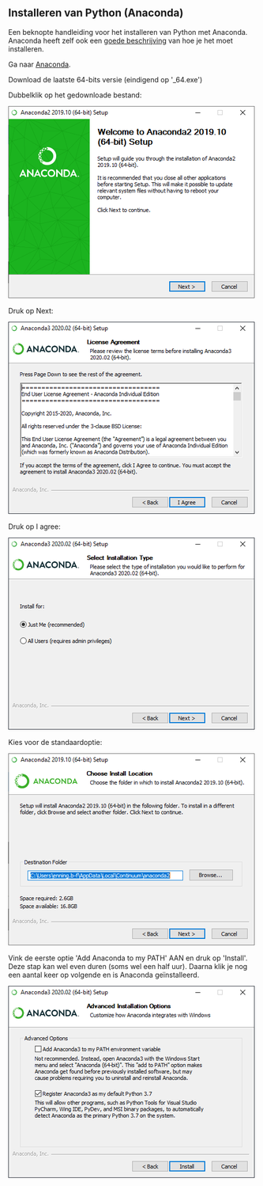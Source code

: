## Installeren van Python (Anaconda)


Een beknopte handleiding voor het installeren van Python met Anaconda. Anaconda heeft zelf ook een [goede beschrijving](https://www.datacamp.com/community/tutorials/installing-anaconda-windows) van hoe je het moet installeren.

Ga naar [Anaconda](https://repo.anaconda.com/archive/).

Download de laatste 64-bits versie (eindigend op '_64.exe')

Dubbelklik op het gedownloade bestand:

![Screenshot](../img/img-9-1bbdafbb91254cc6876c00f6d2db11f6.png)

Druk op Next:

![Screenshot](../img/img-9-419ee59317684063b140d1a61476f0d5.png)

Druk op I agree:

![Screenshot](../img/img-9-3fe53caf731a44e7a224c778cb94c6a4.png)

Kies voor de standaardoptie:

![Screenshot](../img/img-9-79e3e48df9aa4d48aa324def9dfaf706.png)

Vink de eerste optie 'Add Anaconda to my PATH' AAN en druk op 'Install'. Deze stap kan wel even duren (soms wel een half uur). Daarna klik je nog een aantal keer op volgende en is Anaconda geïnstalleerd.

![Screenshot](../img/img-9-594804fe5e6b468cab6faf76e04e5d34.png)
